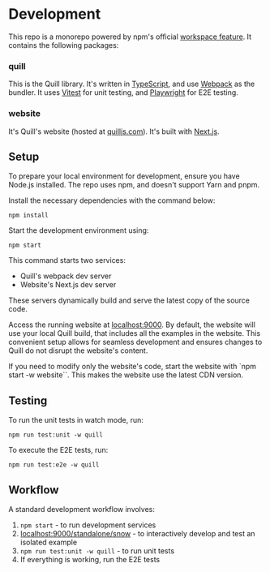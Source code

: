 # Development

This repo is a monorepo powered by npm's official [workspace feature](https://docs.npmjs.com/cli/v10/using-npm/workspaces). It contains the following packages:

### quill

This is the Quill library. It's written in [TypeScript](https://www.typescriptlang.org/), and use [Webpack](https://webpack.js.org/) as the bundler.
It uses [Vitest](https://vitest.dev) for unit testing, and [Playwright](https://playwright.dev/) for E2E testing.

### website

It's Quill's website (hosted at [quilljs.com](https://quilljs.com/)). It's built with [Next.js](https://nextjs.org/).

## Setup

To prepare your local environment for development, ensure you have Node.js installed. The repo uses npm, and doesn't support Yarn and pnpm.

Install the necessary dependencies with the command below:

```shell
npm install
```

Start the development environment using:

```shell
npm start
```

This command starts two services:

- Quill's webpack dev server
- Website's Next.js dev server

These servers dynamically build and serve the latest copy of the source code.

Access the running website at [localhost:9000](http://localhost:9000/). By default, the website will use your local Quill build, that includes all the examples in the website. This convenient setup allows for seamless development and ensures changes to Quill do not disrupt the website's content.

If you need to modify only the website's code, start the website with `npm start -w website``. This makes the website use the latest CDN version.

## Testing

To run the unit tests in watch mode, run:

    npm run test:unit -w quill

To execute the E2E tests, run:

    npm run test:e2e -w quill

## Workflow

A standard development workflow involves:

1. `npm start` - to run development services
2. [localhost:9000/standalone/snow](http://localhost:9000/standalone/snow) - to interactively develop and test an isolated example
3. `npm run test:unit -w quill` - to run unit tests
4. If everything is working, run the E2E tests
